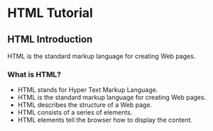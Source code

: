 
# HTML Tutorial

## HTML Introduction

HTML is the standard markup language for creating Web pages.

### What is HTML?

- HTML stands for Hyper Text Markup Language.
- HTML is the standard markup language for creating Web pages.
- HTML describes the structure of a Web page.
- HTML consists of a series of elements.
- HTML elements tell the browser how to display the content.
